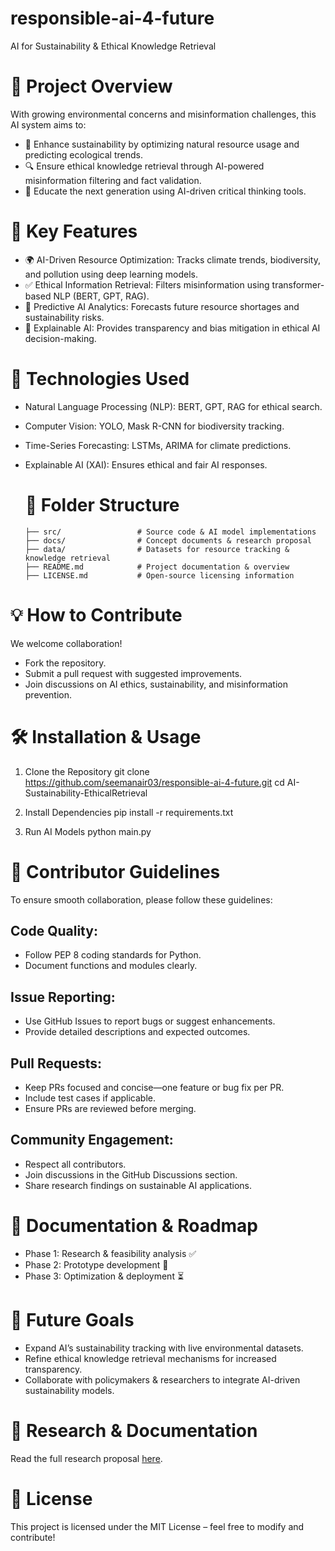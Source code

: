 # responsible-ai-4-future
AI for Sustainability &amp; Ethical Knowledge Retrieval

# 📌 Project Overview
With growing environmental concerns and misinformation challenges, this AI system aims to:
- 🌱 Enhance sustainability by optimizing natural resource usage and predicting ecological trends.
- 🔍 Ensure ethical knowledge retrieval through AI-powered misinformation filtering and fact validation.
- 🧠 Educate the next generation using AI-driven critical thinking tools.

# 🚀 Key Features
- 🌍 AI-Driven Resource Optimization: Tracks climate trends, biodiversity, and pollution using deep learning models.
- ✅ Ethical Information Retrieval: Filters misinformation using transformer-based NLP (BERT, GPT, RAG).
- 🔬 Predictive AI Analytics: Forecasts future resource shortages and sustainability risks.
- 📖 Explainable AI: Provides transparency and bias mitigation in ethical AI decision-making.

# 🔧 Technologies Used
- Natural Language Processing (NLP): BERT, GPT, RAG for ethical search.
- Computer Vision: YOLO, Mask R-CNN for biodiversity tracking.
- Time-Series Forecasting: LSTMs, ARIMA for climate predictions.
- Explainable AI (XAI): Ensures ethical and fair AI responses.

   # 📂 Folder Structure
      ├── src/                 # Source code & AI model implementations
      ├── docs/                # Concept documents & research proposal
      ├── data/                # Datasets for resource tracking & knowledge retrieval
      ├── README.md            # Project documentation & overview
      ├── LICENSE.md           # Open-source licensing information

# 💡 How to Contribute
We welcome collaboration!
- Fork the repository.
- Submit a pull request with suggested improvements.
- Join discussions on AI ethics, sustainability, and misinformation prevention.

# 🛠 Installation & Usage
1. Clone the Repository
git clone https://github.com/seemanair03/responsible-ai-4-future.git
cd AI-Sustainability-EthicalRetrieval

2. Install Dependencies
pip install -r requirements.txt

3. Run AI Models
python main.py

# 📝 Contributor Guidelines
To ensure smooth collaboration, please follow these guidelines:
## Code Quality:
- Follow PEP 8 coding standards for Python.
- Document functions and modules clearly.
## Issue Reporting:
- Use GitHub Issues to report bugs or suggest enhancements.
- Provide detailed descriptions and expected outcomes.
## Pull Requests:
- Keep PRs focused and concise—one feature or bug fix per PR.
- Include test cases if applicable.
- Ensure PRs are reviewed before merging.
## Community Engagement:
- Respect all contributors.
- Join discussions in the GitHub Discussions section.
- Share research findings on sustainable AI applications.


# 📖 Documentation & Roadmap
- Phase 1: Research & feasibility analysis ✅
- Phase 2: Prototype development 🔄
- Phase 3: Optimization & deployment ⏳

# 🎯 Future Goals
- Expand AI’s sustainability tracking with live environmental datasets.
- Refine ethical knowledge retrieval mechanisms for increased transparency.
- Collaborate with policymakers & researchers to integrate AI-driven sustainability models.

# 📖 Research & Documentation
Read the full research proposal [here](docs/research_proposal.md).


# 📝 License
This project is licensed under the MIT License – feel free to modify and contribute!


